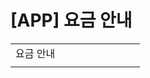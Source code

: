 # [APP] 요금 안내

|  |  |  |  |  |  |  |  |  |
| --- | --- | --- | --- | --- | --- | --- | --- | --- |
| 요금 안내 | | | | | | | | |
|  | | | | | | | | |